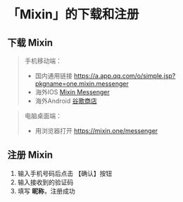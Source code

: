 # 「Mixin」的下载和注册

## 下载 Mixin

> 手机移动端：
>
> - 国内通用链接 https://a.app.qq.com/o/simple.jsp?pkgname=one.mixin.messenger
> - 海外IOS [Mixin Messenger](https://apps.apple.com/app/mixin/id1322324266)
> - 海外Android [谷歌商店](https://play.google.com/store/apps/details?id=one.mixin.messenger)



> 电脑桌面端：
>
> - 用浏览器打开 https://mixin.one/messenger



## 注册 Mixin

1. 输入手机号码后点击 【确认】按钮
2. 输入接收到的验证码
3. 填写 **昵称**，注册成功

